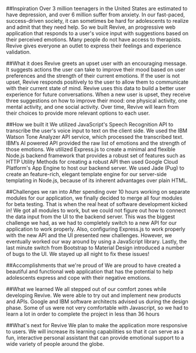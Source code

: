 ##Inspiration
Over 3 million teenagers in the United States are estimated to have depression, and over 6 million suffer from anxiety. In our fast-paced, success-driven society, it can sometimes be hard for adolescents to realize and admit that they need help. So we built Revive, an progressive web application that responds to a user's voice input with suggestions based on their perceived emotions. Many people do not have access to therapists. Revive gives everyone an outlet to express their feelings and experience validation.

##What it does
Revive greets an upset user with an encouraging message. It suggests actions the user can take to improve their mood based on user preferences and the strength of their current emotions. If the user is not upset, Revive responds positively to the user to allow them to communicate with their current state of mind. Revive uses this data to build a better user experience for future conversations. When a new user is upset, they receive three suggestions on how to improve their mood: one physical activity, one mental activity, and one social activity. Over time, Revive will learn from their choices to provide more relevant options to each user.

##How we built it
We utilized JavaScript's Speech Recognition API to transcribe the user's voice input to text on the client side. We used the IBM Watson Tone Analyzer API service, which processed the transcribed text. IBM’s AI powered API provided the raw list of emotions and the strength of those emotions. We utilized Express.js to create a minimal and flexible Node.js backend framework that provides a robust set of features such as HTTP Utility Methods for creating a robust API then used Google Cloud Platform's App Engine to host our backend server. We used Jade (Pug) to create an feature-rich, elegant template engine for our server-side templating in Node.js, because of its inherent advantages over plain HTML.

##Challenges we ran into
After spending over 10 hours working on separate modules for our application, we finally decided to merge all four modules for beta testing. That is when the real heat of software development kicked in! We got all modules to work, but we could not figure out how to connect the data input from the UI to the backend server. This was the biggest challenge we had, as we had to completely switch to a new API for our application to work properly. Also, configuring Express.js to work properly with the new API and the UI presented new challenges. However, we eventually worked our way around by using a JavaScript library. Lastly, the last minute switch from Bootstrap to Material Design introduced a number of bugs to the UI. We stayed up all night to fix these issues!

##Accomplishments that we're proud of
We are proud to have created a beautiful and functional web application that has the potential to help adolescents express and cope with their negative emotions.

##What we learned
We all stepped out of our comfort zones while developing Revive. We were able to try out and implement new products and APIs. Google and IBM software architects advised us during the design phase. Some of us were not very comfortable with Javascript, so we had to learn a lot in order to complete the project in less than 36 hours

##What's next for Revive
We plan to make the application more responsive to users. We will increase its learning capabilities so that it can serve as a fun, interactive personal assistant that can provide emotional support to a wide variety of people around the globe.
